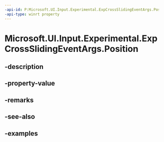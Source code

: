 ```yaml
---
-api-id: P:Microsoft.UI.Input.Experimental.ExpCrossSlidingEventArgs.Position
-api-type: winrt property
---
```


# Microsoft.UI.Input.Experimental.ExpCrossSlidingEventArgs.Position

<!--
public Windows.Foundation.Point Position { get; }
-->


## -description

## -property-value

## -remarks

## -see-also

## -examples


